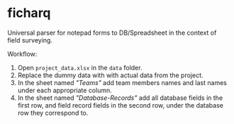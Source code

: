 # ficharq
Universal parser for notepad forms to DB/Spreadsheet in the context of field surveying.

Workflow:

1. Open `project_data.xlsx` in the `data` folder.
2. Replace the dummy data with with actual data from the project.
2. In the sheet named _"Teams"_ add team members names and last names under each appropriate column.
3. In the sheet named _"Database-Records"_ add all database fields in the first row, and field record fields in the second row, under the database row they correspond to.
